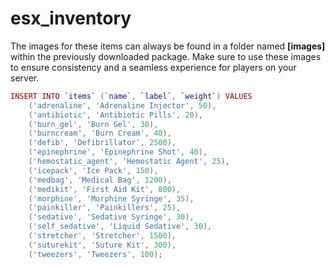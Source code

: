 # esx\_inventory

The images for these items can always be found in a folder named **\[images]** within the previously downloaded package. Make sure to use these images to ensure consistency and a seamless experience for players on your server.

```lua
INSERT INTO `items` (`name`, `label`, `weight`) VALUES
    ('adrenaline', 'Adrenaline Injector', 50),
    ('antibiotic', 'Antibiotic Pills', 20),
    ('burn_gel', 'Burn Gel', 30),
    ('burncream', 'Burn Cream', 40),
    ('defib', 'Defibrillator', 2500),
    ('epinephrine', 'Epinephrine Shot', 40),
    ('hemostatic_agent', 'Hemostatic Agent', 25),
    ('icepack', 'Ice Pack', 150),
    ('medbag', 'Medical Bag', 1200),
    ('medikit', 'First Aid Kit', 800),
    ('morphine', 'Morphine Syringe', 35),
    ('painkiller', 'Painkillers', 25),
    ('sedative', 'Sedative Syringe', 30),
    ('self_sedative', 'Liquid Sedative', 30),
    ('stretcher', 'Stretcher', 1500),
    ('suturekit', 'Suture Kit', 300),
    ('tweezers', 'Tweezers', 100);
```

